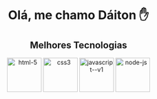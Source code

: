 
<div>
  <h1 align="center">Olá, me chamo Dáiton ✋</h1>
  <h2 align="center">Melhores Tecnologias</h1>
</div>
<div  align="center">
  <img width="80" height="80" src="https://img.icons8.com/dusk/64/html-5.png" alt="html-5"/>
  <img width="80" height="80" src="https://img.icons8.com/dusk/64/css3.png" alt="css3"/>
  <img width="80" height="80" src="https://img.icons8.com/color/80/javascript--v1.png" alt="javascript--v1"/>
  <img width="80" height="80" src="https://img.icons8.com/fluency/96/node-js.png" alt="node-js"/>
</div>



